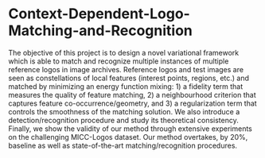 # Context-Dependent-Logo-Matching-and-Recognition
The objective of this project is to design a novel variational framework which is able to match and recognize multiple instances of multiple reference logos in image archives. Reference logos and test images are seen as constellations of local features (interest points, regions, etc.) and matched by minimizing an energy function mixing: 1) a fidelity term that measures the quality of feature matching, 2) a neighbourhood criterion that captures feature co-occurrence/geometry, and 3) a regularization term that controls the smoothness of the matching solution. We also introduce a detection/recognition procedure and study its theoretical consistency. Finally, we show the validity of our method through extensive experiments on the challenging MICC-Logos dataset. Our method overtakes, by 20%, baseline as well as state-of-the-art matching/recognition procedures.

